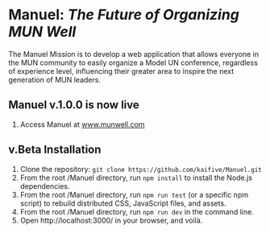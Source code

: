 # Manuel: *The Future of Organizing MUN Well*
The Manuel Mission is to develop a web application that allows everyone in the MUN community to easily organize a Model UN conference, regardless of experience level, influencing their greater area to inspire the next generation of MUN leaders.

## Manuel v.1.0.0 is now live
1. Access Manuel at www.munwell.com

## v.Beta Installation
1. Clone the repository: ```git clone https://github.com/kaifive/Manuel.git```
2. From the root /Manuel directory, run ```npm install``` to install the Node.js dependencies.
3. From the root /Manuel directory, run ```npm run test``` (or a specific npm script) to rebuild distributed CSS, JavaScript files, and assets.
4. From the root /Manuel directory, run ```npm run dev``` in the command line.
5. Open http://localhost:3000/ in your browser, and voilà.
